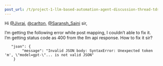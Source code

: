 ```yaml
---
post_url: /t/project-1-llm-based-automation-agent-discussion-thread-tds-jan-2025/164277/264
---
```

Hi [@Jivraj](/u/jivraj), [@carlton](/u/carlton), [@Saransh\_Saini](/u/saransh_saini) sir,

I’m getting the following error while post mapping, I couldn’t able to fix it.  
I’m getting status code as 400 from the llm api response. How to fix it sir?

```
   "json": {
        "message": "Invalid JSON body: SyntaxError: Unexpected token 'm', \"model=gpt-\"... is not valid JSON"
    }

```
